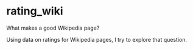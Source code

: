 rating_wiki
===========

What makes a good Wikipedia page?

Using data on ratings for Wikipedia pages, I try to explore that question.

